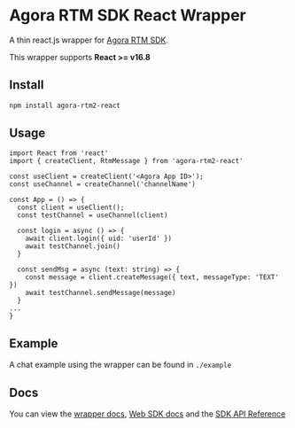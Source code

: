 # Agora RTM SDK React Wrapper

A thin react.js wrapper for [Agora RTM SDK](https://www.npmjs.com/package/agora-rtm-sdk).

This wrapper supports **React >= v16.8**

## Install

```bash
npm install agora-rtm2-react
```

## Usage

```tsx
import React from 'react'
import { createClient, RtmMessage } from 'agora-rtm2-react'

const useClient = createClient('<Agora App ID>');
const useChannel = createChannel('channelName')

const App = () => {
  const client = useClient();
  const testChannel = useChannel(client)

  const login = async () => {
    await client.login({ uid: 'userId' })
    await testChannel.join()
  }

  const sendMsg = async (text: string) => {
    const message = client.createMessage({ text, messageType: 'TEXT' })
    await testChannel.sendMessage(message)
  }
...
}

```

## Example

A chat example using the wrapper can be found in `./example`

## Docs

You can view the [wrapper docs](https://agoraio-community.github.io/Agora-RTM-React), [Web SDK docs](https://docs.agora.io/en/Real-time-Messaging/landing-page?platform=Web) and the [SDK API Reference](https://docs.agora.io/en/Real-time-Messaging/API%20Reference/RTM_web/v1.4.3/index.html)
